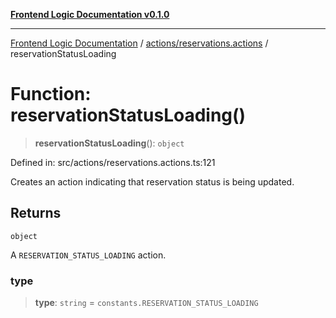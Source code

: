 [**Frontend Logic Documentation v0.1.0**](../../../README.md)

***

[Frontend Logic Documentation](../../../modules.md) / [actions/reservations.actions](../README.md) / reservationStatusLoading

# Function: reservationStatusLoading()

> **reservationStatusLoading**(): `object`

Defined in: src/actions/reservations.actions.ts:121

Creates an action indicating that reservation status is being updated.

## Returns

`object`

A `RESERVATION_STATUS_LOADING` action.

### type

> **type**: `string` = `constants.RESERVATION_STATUS_LOADING`

